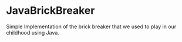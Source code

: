 # JavaBrickBreaker
Simple Implementation of the brick breaker that we used to play in our childhood using Java.
